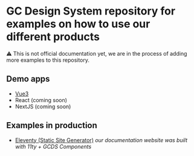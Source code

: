 # GC Design System repository for examples on how to use our different products
⚠️ This is not official documentation yet, we are in the process of adding more examples to this repository.

## Demo apps
- [Vue3](/demo-apps/vue3)
- React (coming soon)
- NextJS (coming soon)

## Examples in production
- [Eleventy (Static Site Generator)](https://github.com/cds-snc/gcds-docs) _our documentation website was built with 11ty + GCDS Components_
